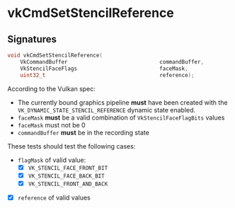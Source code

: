 # vkCmdSetStencilReference

## Signatures
```c++
void vkCmdSetStencilReference(
    VkCommandBuffer                             commandBuffer,
    VkStencilFaceFlags                          faceMask,
    uint32_t                                    reference);
```

According to the Vulkan spec:
- The currently bound graphics pipeline **must** have been created with the
  `VK_DYNAMIC_STATE_STENCIL_REFERENCE` dynamic state enabled.
- `faceMask` **must** be a valid combination of `VkStencilFaceFlagBits` values
- `faceMask` must not be 0
- `commandBuffer` **must** be in the recording state

These tests should test the following cases:
- `flagMask` of valid value:
  - [x] `VK_STENCIL_FACE_FRONT_BIT`
  - [x] `VK_STENCIL_FACE_BACK_BIT`
  - [x] `VK_STENCIL_FRONT_AND_BACK`
- [x] `reference` of valid values
